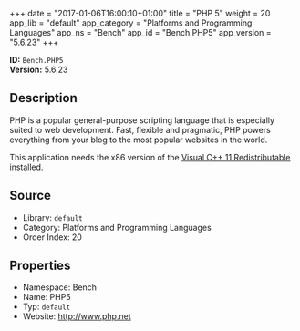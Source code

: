 ﻿+++
date = "2017-01-06T16:00:10+01:00"
title = "PHP 5"
weight = 20
app_lib = "default"
app_category = "Platforms and Programming Languages"
app_ns = "Bench"
app_id = "Bench.PHP5"
app_version = "5.6.23"
+++

**ID:** `Bench.PHP5`  
**Version:** 5.6.23  
<!--more-->

## Description
PHP is a popular general-purpose scripting language that is especially suited to web development.
Fast, flexible and pragmatic, PHP powers everything from your blog to the most popular websites in the world.

This application needs the x86 version of the [Visual C++ 11 Redistributable](https://www.microsoft.com/download/details.aspx?id=30679) installed.

## Source

* Library: `default`
* Category: Platforms and Programming Languages
* Order Index: 20

## Properties

* Namespace: Bench
* Name: PHP5
* Typ: `default`
* Website: <http://www.php.net>


